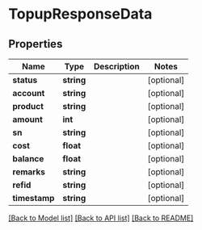 # TopupResponseData

## Properties
Name | Type | Description | Notes
------------ | ------------- | ------------- | -------------
**status** | **string** |  | [optional] 
**account** | **string** |  | [optional] 
**product** | **string** |  | [optional] 
**amount** | **int** |  | [optional] 
**sn** | **string** |  | [optional] 
**cost** | **float** |  | [optional] 
**balance** | **float** |  | [optional] 
**remarks** | **string** |  | [optional] 
**refid** | **string** |  | [optional] 
**timestamp** | **string** |  | [optional] 

[[Back to Model list]](../README.md#documentation-for-models) [[Back to API list]](../README.md#documentation-for-api-endpoints) [[Back to README]](../README.md)


